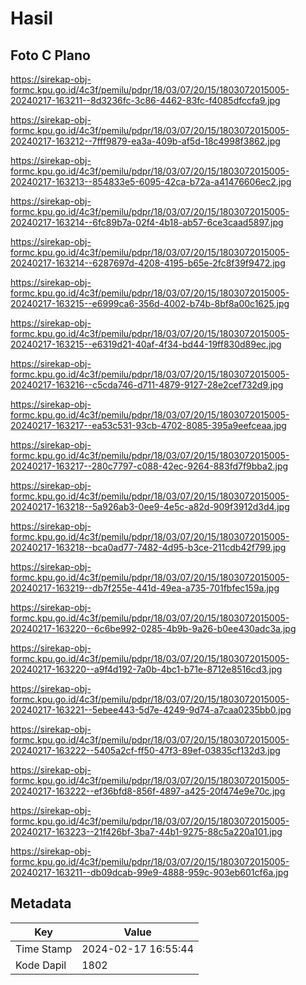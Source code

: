 # Hasil

## Foto C Plano

https://sirekap-obj-formc.kpu.go.id/4c3f/pemilu/pdpr/18/03/07/20/15/1803072015005-20240217-163211--8d3236fc-3c86-4462-83fc-f4085dfccfa9.jpg

https://sirekap-obj-formc.kpu.go.id/4c3f/pemilu/pdpr/18/03/07/20/15/1803072015005-20240217-163212--7fff9879-ea3a-409b-af5d-18c4998f3862.jpg

https://sirekap-obj-formc.kpu.go.id/4c3f/pemilu/pdpr/18/03/07/20/15/1803072015005-20240217-163213--854833e5-6095-42ca-b72a-a41476606ec2.jpg

https://sirekap-obj-formc.kpu.go.id/4c3f/pemilu/pdpr/18/03/07/20/15/1803072015005-20240217-163214--6fc89b7a-02f4-4b18-ab57-6ce3caad5897.jpg

https://sirekap-obj-formc.kpu.go.id/4c3f/pemilu/pdpr/18/03/07/20/15/1803072015005-20240217-163214--6287697d-4208-4195-b65e-2fc8f39f9472.jpg

https://sirekap-obj-formc.kpu.go.id/4c3f/pemilu/pdpr/18/03/07/20/15/1803072015005-20240217-163215--e6999ca6-356d-4002-b74b-8bf8a00c1625.jpg

https://sirekap-obj-formc.kpu.go.id/4c3f/pemilu/pdpr/18/03/07/20/15/1803072015005-20240217-163215--e6319d21-40af-4f34-bd44-19ff830d89ec.jpg

https://sirekap-obj-formc.kpu.go.id/4c3f/pemilu/pdpr/18/03/07/20/15/1803072015005-20240217-163216--c5cda746-d711-4879-9127-28e2cef732d9.jpg

https://sirekap-obj-formc.kpu.go.id/4c3f/pemilu/pdpr/18/03/07/20/15/1803072015005-20240217-163217--ea53c531-93cb-4702-8085-395a9eefceaa.jpg

https://sirekap-obj-formc.kpu.go.id/4c3f/pemilu/pdpr/18/03/07/20/15/1803072015005-20240217-163217--280c7797-c088-42ec-9264-883fd7f9bba2.jpg

https://sirekap-obj-formc.kpu.go.id/4c3f/pemilu/pdpr/18/03/07/20/15/1803072015005-20240217-163218--5a926ab3-0ee9-4e5c-a82d-909f3912d3d4.jpg

https://sirekap-obj-formc.kpu.go.id/4c3f/pemilu/pdpr/18/03/07/20/15/1803072015005-20240217-163218--bca0ad77-7482-4d95-b3ce-211cdb42f799.jpg

https://sirekap-obj-formc.kpu.go.id/4c3f/pemilu/pdpr/18/03/07/20/15/1803072015005-20240217-163219--db7f255e-441d-49ea-a735-701fbfec159a.jpg

https://sirekap-obj-formc.kpu.go.id/4c3f/pemilu/pdpr/18/03/07/20/15/1803072015005-20240217-163220--6c6be992-0285-4b9b-9a26-b0ee430adc3a.jpg

https://sirekap-obj-formc.kpu.go.id/4c3f/pemilu/pdpr/18/03/07/20/15/1803072015005-20240217-163220--a9f4d192-7a0b-4bc1-b71e-8712e8516cd3.jpg

https://sirekap-obj-formc.kpu.go.id/4c3f/pemilu/pdpr/18/03/07/20/15/1803072015005-20240217-163221--5ebee443-5d7e-4249-9d74-a7caa0235bb0.jpg

https://sirekap-obj-formc.kpu.go.id/4c3f/pemilu/pdpr/18/03/07/20/15/1803072015005-20240217-163222--5405a2cf-ff50-47f3-89ef-03835cf132d3.jpg

https://sirekap-obj-formc.kpu.go.id/4c3f/pemilu/pdpr/18/03/07/20/15/1803072015005-20240217-163222--ef36bfd8-856f-4897-a425-20f474e9e70c.jpg

https://sirekap-obj-formc.kpu.go.id/4c3f/pemilu/pdpr/18/03/07/20/15/1803072015005-20240217-163223--21f426bf-3ba7-44b1-9275-88c5a220a101.jpg

https://sirekap-obj-formc.kpu.go.id/4c3f/pemilu/pdpr/18/03/07/20/15/1803072015005-20240217-163211--db09dcab-99e9-4888-959c-903eb601cf6a.jpg


## Metadata

| Key        | Value               |
| ---------- | ------------------- |
| Time Stamp | 2024-02-17 16:55:44 |
| Kode Dapil | 1802                |



